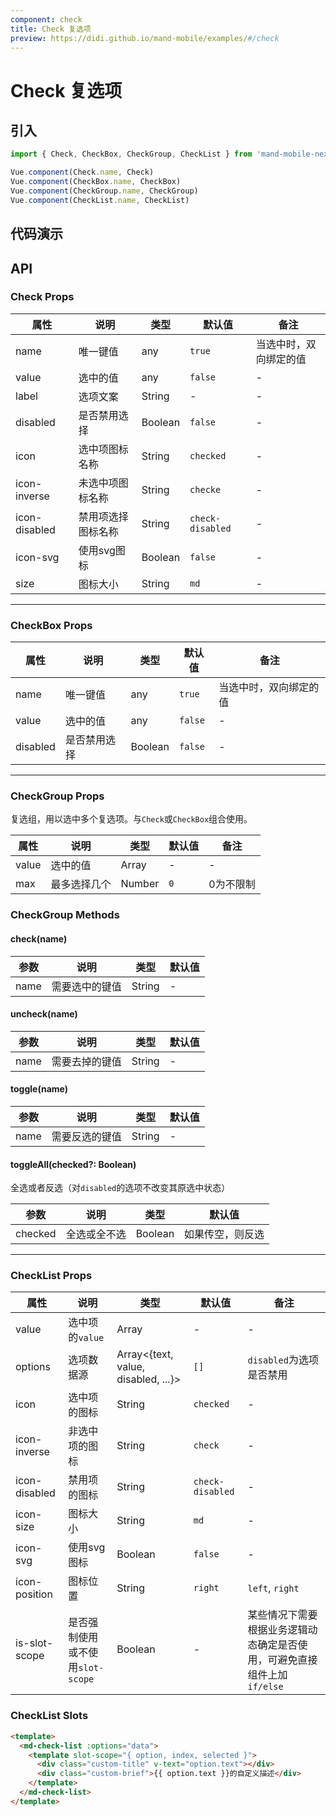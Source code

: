 ```yaml
---
component: check
title: Check 复选项
preview: https://didi.github.io/mand-mobile/examples/#/check
---
```


# Check 复选项


## 引入

```javascript
import { Check, CheckBox, CheckGroup, CheckList } from 'mand-mobile-next'

Vue.component(Check.name, Check)
Vue.component(CheckBox.name, CheckBox)
Vue.component(CheckGroup.name, CheckGroup)
Vue.component(CheckList.name, CheckList)
```

## 代码演示

<demo-wrapper
  src="src/packages/check/demo"
  :demos="demos"
/>

<script setup>
const demos = import.meta.globEager('../../../src/packages/check/demo/demo*.vue')
</script>

## API

### Check Props
|属性 | 说明 | 类型 | 默认值 | 备注 |
|----|-----|------|------|------|
|name|唯一键值|any|`true`|当选中时，双向绑定的值|
|value|选中的值|any|`false`|-|
|label|选项文案|String|-|-|
|disabled|是否禁用选择|Boolean|`false`|-|
|icon|选中项图标名称|String|`checked`|-|
|icon-inverse|未选中项图标名称|String|`checke`|-|
|icon-disabled|禁用项选择图标名称|String|`check-disabled`|-|
|icon-svg|使用svg图标|Boolean|`false`|-|
|size|图标大小|String|`md`|-|

---

### CheckBox Props
|属性 | 说明 | 类型 | 默认值 | 备注 |
|----|-----|------|------|------|
|name|唯一键值|any|`true`|当选中时，双向绑定的值|
|value|选中的值|any|`false`|-|
|disabled|是否禁用选择|Boolean|`false`|-|

---

### CheckGroup Props
复选组，用以选中多个复选项。与`Check`或`CheckBox`组合使用。

|属性 | 说明 | 类型 | 默认值 | 备注 |
|----|-----|------|------|------|
|value|选中的值|Array|-|-|
|max|最多选择几个|Number|`0`|0为不限制|

### CheckGroup Methods

#### check(name)

|参数 | 说明 | 类型 | 默认值 |
|----|-----|------|------|
|name|需要选中的键值|String|-|

#### uncheck(name)

|参数 | 说明 | 类型 | 默认值 |
|----|-----|------|------|
|name|需要去掉的键值|String|-|

#### toggle(name)

|参数 | 说明 | 类型 | 默认值 |
|----|-----|------|------|
|name|需要反选的键值|String|-|

#### toggleAll(checked?: Boolean)
全选或者反选（对`disabled`的选项不改变其原选中状态）

|参数 | 说明 | 类型 | 默认值 |
|----|-----|------|------|
|checked|全选或全不选|Boolean|如果传空，则反选|

---

### CheckList Props
|属性 | 说明 | 类型 | 默认值 | 备注|
|----|-----|------|------|------|
|value|选中项的`value`|Array|-|-|
|options|选项数据源|Array<{text, value, disabled, ...}>|`[]`|`disabled`为选项是否禁用|
|icon|选中项的图标|String|`checked`|-|
|icon-inverse|非选中项的图标|String|`check`|-|
|icon-disabled|禁用项的图标|String|`check-disabled`|-|
|icon-size|图标大小|String|`md`|-|
|icon-svg|使用svg图标|Boolean|`false`|-|
|icon-position|图标位置|String|`right`|`left`, `right`|
|is-slot-scope|是否强制使用或不使用`slot-scope`|Boolean|-|某些情况下需要根据业务逻辑动态确定是否使用，可避免直接组件上加`if/else`|

### CheckList Slots
```html
<template>
  <md-check-list :options="data">
    <template slot-scope="{ option, index, selected }">
      <div class="custom-title" v-text="option.text"></div>
      <div class="custom-brief">{{ option.text }}的自定义描述</div>
    </template>
  </md-check-list>
</template>
```

